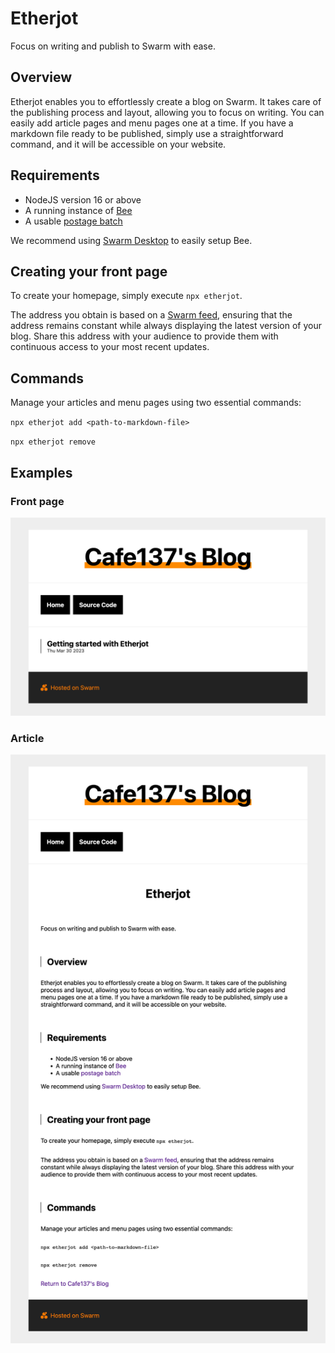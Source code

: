 # Etherjot

Focus on writing and publish to Swarm with ease.

## Overview

Etherjot enables you to effortlessly create a blog on Swarm. It takes care of the publishing process and layout, allowing you to focus on writing. You can easily add article pages and menu pages one at a time. If you have a markdown file ready to be published, simply use a straightforward command, and it will be accessible on your website.

## Requirements

-   NodeJS version 16 or above
-   A running instance of [Bee](https://github.com/ethersphere/bee)
-   A usable [postage batch](https://docs.ethswarm.org/docs/access-the-swarm/keep-your-data-alive)

We recommend using [Swarm Desktop](https://www.ethswarm.org/build/desktop) to easily setup Bee.

## Creating your front page

To create your homepage, simply execute `npx etherjot`.

The address you obtain is based on a [Swarm feed](https://docs.ethswarm.org/docs/dapps-on-swarm/feeds), ensuring that the address remains constant while always displaying the latest version of your blog. Share this address with your audience to provide them with continuous access to your most recent updates.

## Commands

Manage your articles and menu pages using two essential commands:

`npx etherjot add <path-to-markdown-file>`

`npx etherjot remove`

## Examples

### Front page

![Screenshot of front page](docs/home.png)

### Article

![Screenshot of front page](docs/article.png)
